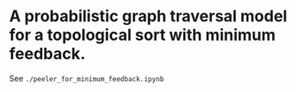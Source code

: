 # A probabilistic graph traversal model for a topological sort with minimum feedback.

See ```./peeler_for_minimum_feedback.ipynb```

